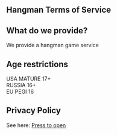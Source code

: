 ## Hangman Terms of Service

## What do we provide?
We provide a hangman game service

## Age restrictions
USA MATURE 17+ <br>
RUSSIA 16+ <br>
EU PEGI 16

## Privacy Policy
See here: [Press to open](https://github.com/megoRU/HangmanDiscordBot/blob/main/.github/privacy.md)
